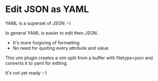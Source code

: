 # Edit JSON as YAML

YAML is a superset of JSON :-)

In general YAML is easier to edit then JSON.

* It's more forgiving of formatting
* No need for quoting every attribute and value

This vim plugin creates a vim split from a buffer with filetype=json and
converts it to yaml for editing. 

It's not yet ready :-)

